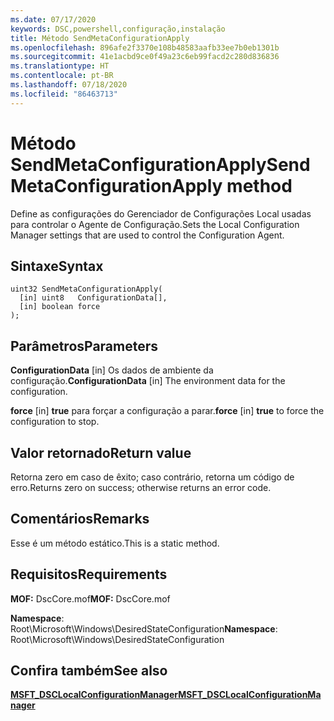 ```yaml
---
ms.date: 07/17/2020
keywords: DSC,powershell,configuração,instalação
title: Método SendMetaConfigurationApply
ms.openlocfilehash: 896afe2f3370e108b48583aafb33ee7b0eb1301b
ms.sourcegitcommit: 41e1acbd9ce0f49a23c6eb99facd2c280d836836
ms.translationtype: HT
ms.contentlocale: pt-BR
ms.lasthandoff: 07/18/2020
ms.locfileid: "86463713"
---
```

# <a name="sendmetaconfigurationapply-method"></a><span data-ttu-id="be262-103">Método SendMetaConfigurationApply</span><span class="sxs-lookup"><span data-stu-id="be262-103">SendMetaConfigurationApply method</span></span>

<span data-ttu-id="be262-104">Define as configurações do Gerenciador de Configurações Local usadas para controlar o Agente de Configuração.</span><span class="sxs-lookup"><span data-stu-id="be262-104">Sets the Local Configuration Manager settings that are used to control the Configuration Agent.</span></span>

## <a name="syntax"></a><span data-ttu-id="be262-105">Sintaxe</span><span class="sxs-lookup"><span data-stu-id="be262-105">Syntax</span></span>

```mof
uint32 SendMetaConfigurationApply(
  [in] uint8   ConfigurationData[],
  [in] boolean force
);
```

## <a name="parameters"></a><span data-ttu-id="be262-106">Parâmetros</span><span class="sxs-lookup"><span data-stu-id="be262-106">Parameters</span></span>

<span data-ttu-id="be262-107">**ConfigurationData** \[in\] Os dados de ambiente da configuração.</span><span class="sxs-lookup"><span data-stu-id="be262-107">**ConfigurationData** \[in\] The environment data for the configuration.</span></span>

<span data-ttu-id="be262-108">**force** \[in\] **true** para forçar a configuração a parar.</span><span class="sxs-lookup"><span data-stu-id="be262-108">**force** \[in\] **true** to force the configuration to stop.</span></span>

## <a name="return-value"></a><span data-ttu-id="be262-109">Valor retornado</span><span class="sxs-lookup"><span data-stu-id="be262-109">Return value</span></span>

<span data-ttu-id="be262-110">Retorna zero em caso de êxito; caso contrário, retorna um código de erro.</span><span class="sxs-lookup"><span data-stu-id="be262-110">Returns zero on success; otherwise returns an error code.</span></span>

## <a name="remarks"></a><span data-ttu-id="be262-111">Comentários</span><span class="sxs-lookup"><span data-stu-id="be262-111">Remarks</span></span>

<span data-ttu-id="be262-112">Esse é um método estático.</span><span class="sxs-lookup"><span data-stu-id="be262-112">This is a static method.</span></span>

## <a name="requirements"></a><span data-ttu-id="be262-113">Requisitos</span><span class="sxs-lookup"><span data-stu-id="be262-113">Requirements</span></span>

<span data-ttu-id="be262-114">**MOF:** DscCore.mof</span><span class="sxs-lookup"><span data-stu-id="be262-114">**MOF:** DscCore.mof</span></span>

<span data-ttu-id="be262-115">**Namespace**: Root\Microsoft\Windows\DesiredStateConfiguration</span><span class="sxs-lookup"><span data-stu-id="be262-115">**Namespace**: Root\Microsoft\Windows\DesiredStateConfiguration</span></span>

## <a name="see-also"></a><span data-ttu-id="be262-116">Confira também</span><span class="sxs-lookup"><span data-stu-id="be262-116">See also</span></span>

[<span data-ttu-id="be262-117">**MSFT_DSCLocalConfigurationManager**</span><span class="sxs-lookup"><span data-stu-id="be262-117">**MSFT_DSCLocalConfigurationManager**</span></span>](msft-dsclocalconfigurationmanager.md)
